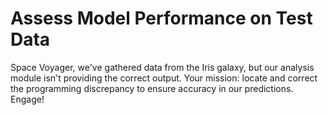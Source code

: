 # Assess Model Performance on Test Data

Space Voyager, we've gathered data from the Iris galaxy, but our analysis module isn't providing the correct output. Your mission: locate and correct the programming discrepancy to ensure accuracy in our predictions. Engage!